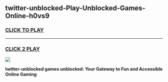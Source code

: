 
## twitter-unblocked-Play-Unblocked-Games-Online-h0vs9
<h3>
<a href="https://premium76.site?title=twitter-unblocked&ref=25A">CLICK TO PLAY</a></h3>
<hr>

<h3>
<a href="https://premium76.site?title=twitter-unblocked&ref=25A">CLICK 2 PLAY</a>
  
</h3>

<a href="https://premium76.site?title=twitter-unblocked&ref=25A"><img src="https://clearcache.store/games.png"></a>


**twitter-unblocked games unblocked: Your Gateway to Fun and Accessible Online Gaming**
